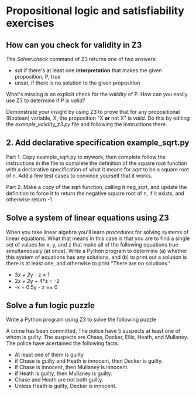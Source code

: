 # Propositional logic and satisfiability exercises

## How can you check for validity in Z3

The *Solver.check* command of Z3 returns one of two answers:

- *sat* if there's at least one **interpretation** that makes the given proposition, P, true
- unsat, if there is no solution to the given proposition

What's missing is an explicit check for the *validity* of P. How can you easily use Z3 to determine if P is *valid?*

Demonstrate your insight by using Z3 to prove that for any propositional (Boolean) variable, X, the proposition "X **or** not X" is *valid.* Do this by editing the *example_validity_z3.py* file and following the instructions there.

## 2. Add declarative specification example_sqrt.py

Part 1. Copy example_sqrt.py to mywork, then complete follow the instructions in the file to complete the definition of the square root function with a declarative specification of what it means for *sqrt* to be a square root of n. Add a few test cases to convince yourself that it works.

Part 2. Make a copy of the sqrt function, calling it neg_sqrt, and update the definition to force it to return the negative square root of n, if it exists, and otherwise return -1.

## Solve a system of linear equations using Z3

When you take linear algebra you'll learn *procedures* for solving systems of linear equations. What that means in this case is that you are to find a single set of values for x, y, and z that make all of the following equations true simultaneously (at once). Write a Python program to determine (a) whether this system of equations has any solutions, and (b) to print out a solution is there is at least one, and otherwise to print "There are no solutions."

- 3*x + 2*y - z = 1
- 2*x + 2*y + 4*z = -2
- -x + 0.5y - z == 0

## Solve a fun logic puzzle

Write a Python program using Z3 to solve the following puzzle

A crime has been committed. The police have 5 suspects at least one of whom is guilty. The suspects are Chase, Decker, Ellis, Heath, and Mullaney. The police have acertained the following facts:

- At least one of them is guilty
- if Chase is guilty and Heath is innocent, then Decker is guilty.
- if Chase is innocent, then Mullaney is innocent.
- if Heath is guilty, then Mullaney is guilty.
- Chase and Heath are not both guilty.
- Unless Heath is guilty, Decker is innocent.
  